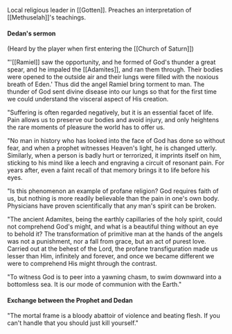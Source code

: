 Local religious leader in [[Gotten]]. Preaches an interpretation of [[Methuselah]]'s teachings.
#### Dedan's sermon
(Heard by the player when first entering the [[Church of Saturn]])

"'[[Ramiel]] saw the opportunity, and he formed of God's thunder a great spear, and he impaled the [[Adamites]], and ran them through. Their bodies were opened to the outside air and their lungs were filled with the noxious breath of Eden.' Thus did the angel Ramiel bring torment to man. The thunder of God sent divine disease into our lungs so that for the first time we could understand the visceral aspect of His creation.

"Suffering is often regarded negatively, but it is an essential facet of life. Pain allows us to preserve our bodies and avoid injury, and only heightens the rare moments of pleasure the world has to offer us.

"No man in history who has looked into the face of God has done so without fear, and when a prophet witnesses Heaven's light, he is changed utterly. Similarly, when a person is badly hurt or terrorized, it imprints itself on him, sticking to his mind like a leech and engraving a circuit of resonant pain. For years after, even a faint recall of that memory brings it to life before his eyes.

"Is this phenomenon an example of profane religion? God requires faith of us, but nothing is more readily believable than the pain in one's own body. Physicians have proven scientifically that any man's spirit can be broken.

"The ancient Adamites, being the earthly capillaries of the holy spirit, could not comprehend God's might, and what is a beautiful thing without an eye to behold it? The transformation of primitive man at the hands of the angels was not a punishment, nor a fall from grace, but an act of purest love. Carried out at the behest of the Lord, the profane transfiguration made us lesser than Him, infinitely and forever, and once we became different we were to comprehend His might through the contrast.

"To witness God is to peer into a yawning chasm, to swim downward into a bottomless sea. It is our mode of communion with the Earth."

#### Exchange between the Prophet and Dedan


"The mortal frame is a bloody abattoir of violence and beating flesh. If you can't handle that you should just kill yourself."